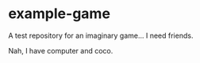 # example-game
A test repository for an imaginary game... I need friends.

Nah, I have computer and coco.
